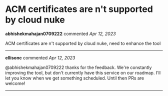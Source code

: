 # ACM certificates are n't supported by cloud nuke

**abhishekmahajan0709222** commented *Apr 12, 2023*

ACM certificates are n't supported by cloud nuke, need to enhance the tool
<br />
***


**ellisonc** commented *Apr 12, 2023*

@abhishekmahajan0709222 thanks for the feedback.  We're constantly improving the tool, but don't currently have this service on our roadmap. I'll let you know when we get something scheduled. Until then PRs are welcome!
***

